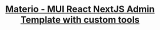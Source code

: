 <p align="center"></p>

<h1 align="center">
   <a href="https://themeselection.com/products/materio-free-mui-react-nextjs-admin-template/" target="_blank" align="center">
      Materio - MUI React NextJS Admin Template with custom tools
   </a>
</h1>

